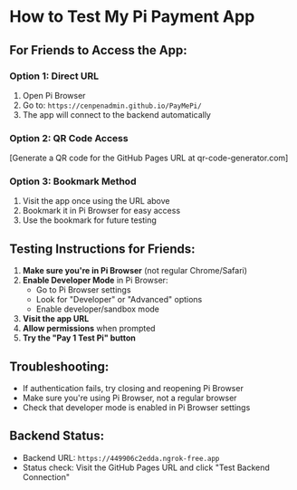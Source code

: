 # How to Test My Pi Payment App

## For Friends to Access the App:

### Option 1: Direct URL
1. Open Pi Browser
2. Go to: `https://cenpenadmin.github.io/PayMePi/`
3. The app will connect to the backend automatically

### Option 2: QR Code Access
[Generate a QR code for the GitHub Pages URL at qr-code-generator.com]

### Option 3: Bookmark Method
1. Visit the app once using the URL above
2. Bookmark it in Pi Browser for easy access
3. Use the bookmark for future testing

## Testing Instructions for Friends:

1. **Make sure you're in Pi Browser** (not regular Chrome/Safari)
2. **Enable Developer Mode** in Pi Browser:
   - Go to Pi Browser settings
   - Look for "Developer" or "Advanced" options
   - Enable developer/sandbox mode
3. **Visit the app URL**
4. **Allow permissions** when prompted
5. **Try the "Pay 1 Test Pi" button**

## Troubleshooting:
- If authentication fails, try closing and reopening Pi Browser
- Make sure you're using Pi Browser, not a regular browser
- Check that developer mode is enabled in Pi Browser settings

## Backend Status:
- Backend URL: `https://449906c2edda.ngrok-free.app`
- Status check: Visit the GitHub Pages URL and click "Test Backend Connection"
